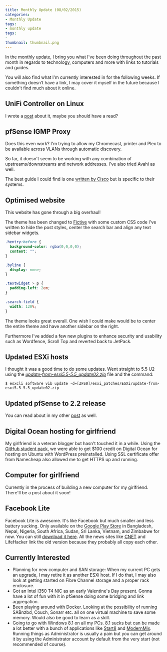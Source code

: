```yaml
---
title: Monthly Update (08/02/2015)
categories:
- Monthly Update
tags:
- monthly update
tags:
- 
thumbnail: thumbnail.png
---
```


In the monthly update, I bring you what I've been doing throughout the past month in regards to technology, computers and more with links to tutorials and guides.

You will also find what I'm currently interested in for the following weeks. If something doesn’t have a link, I may cover it myself in the future because I couldn't find much about it online.

<!-- more -->

## UniFi Controller on Linux

I wrote a [post](/install-unifi-controller-ubuntu/) about it, maybe you should have a read?

## pfSense IGMP Proxy

Does this even work? I'm trying to allow my Chromecast, printer and Plex to be available across VLANs through automatic discovery.

So far, it doesn't seem to be working with any combination of upstreams/downstreams and network addresses. I've also tried Avahi as well.

The best guide I could find is one [written by Cisco](http://www.cisco.com/c/en/us/td/docs/wireless/controller/technotes/7-6/chromecastDG76/ChromecastDG76.html) but is specific to their systems.

## Optimised website

This website has gone through a big overhaul!

The theme has been changed to [Fictive](https://theme.wordpress.com/themes/fictive/) with some custom CSS code I've written to hide the post styles, center the search bar and align any text sidebar widgets.

```css
.hentry:before {
  background-color: rgba(0,0,0,0);
  content: "";
}

.byline {
  display: none;
}

.textwidget > p {
  padding-left: 2em;
}

.search-field {
  width: 120%;
}
```

The theme looks great overall. One wish I could make would be to center the entire theme and have another sidebar on the right.

Furthermore I've added a few new plugins to enhance security and usability such as Wordfence, Scroll Top and reverted back to JetPack.

## Updated ESXi hosts

I thought it was a good time to do some updates. Went straight to 5.5 U2 using the [_update-from-esxi5.5-5.5_update02.zip_](https://my.vmware.com/group/vmware/patch#search) file and the command:

```terminal
$ esxcli software vib update -d=[ZFS0]/esxi_patches/ESXi/update-from-esxi5.5-5.5_update02.zip
```

## Updated pfSense to 2.2 release

You can read about in my other [post](/upgrade-pfsense-2-2-vmware/) as well.

## Digital Ocean hosting for girlfriend

My girlfriend is a veteran blogger but hasn't touched it in a while. Using the [GitHub student pack](https://education.github.com/pack/offers), we were able to get $100 credit on Digital Ocean for hosting on Ubuntu with WordPress preinstalled. Using SSL certificate offer from Namecheap also allowed me to get HTTPS up and running.

## Computer for girlfriend

Currently in the process of building a new computer for my girlfriend. There'll be a post about it soon!

## Facebook Lite

Facebook Lite is awesome. It's like Facebook but much smaller and less battery sucking. Only available on the [Google Play Store](https://play.google.com/store/apps/details?id=com.facebook.lite) in Bangladesh, Nepal, Nigeria, South Africa, Sudan, Sri Lanka, Vietnam, and Zimbabwe for now. You can still [download it here](http://www.apkmirror.com/apk/facebook-2/lite/facebook-lite-1-4-0-6-14-apk/). All the news sites like [CNET](http://www.cnet.com/au/how-to/get-facebook-lite-for-your-android-device/) and LifeHacker link the old version because they probably all copy each other.

## Currently Interested

* Planning for new computer and SAN storage: When my current PC gets an upgrade, I may retire it as another ESXi host. If I do that, I may also look at getting started on Fibre Channel storage and a proper rack enclosure.
* Got an Intel I350 T4 NIC as an early Valentine's Day present. Gonna have a lot of fun with it in pfSense doing some bridging and link aggregation.
* Been playing around with Docker. Looking at the possibility of running SABnzbd, Couch, Sonarr etc. all on one virtual machine to save some memory. Would also be good to learn as a skill.
* Going to go with Windows 8.1 on all my PCs. 8.1 sucks but can be made a lot better with a bunch of applications like [Start8](http://www.stardock.com/products/start8/) and [ModernMix](http://www.stardock.com/products/ModernMix/). Running things as Administrator is usually a pain but you can get around it by using the Administrator account by default from the very start (not recommended of course).
